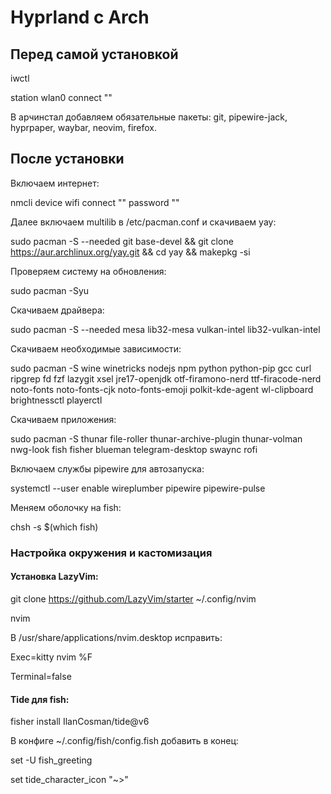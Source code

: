 # Hyprland с Arch
## Перед самой установкой
iwctl

station wlan0 connect ""

В арчинстал добавляем обязательные пакеты: git, pipewire-jack, hyprpaper, waybar, neovim, firefox.

## После установки
Включаем интернет:

nmcli device wifi connect "" password ""

Далее включаем multilib в /etc/pacman.conf и скачиваем yay:

sudo pacman -S --needed git base-devel && git clone https://aur.archlinux.org/yay.git && cd yay && makepkg -si

Проверяем систему на обновления: 

sudo pacman -Syu

Скачиваем драйвера:

sudo pacman -S --needed mesa lib32-mesa vulkan-intel lib32-vulkan-intel

Скачиваем необходимые зависимости:

sudo pacman -S wine winetricks nodejs npm python python-pip gcc curl ripgrep fd fzf lazygit xsel jre17-openjdk otf-firamono-nerd ttf-firacode-nerd noto-fonts noto-fonts-cjk noto-fonts-emoji polkit-kde-agent wl-clipboard brightnessctl playerctl

Скачиваем приложения:

sudo pacman -S thunar file-roller thunar-archive-plugin thunar-volman nwg-look fish fisher blueman telegram-desktop swaync rofi 

Включаем службы pipewire для автозапуска:

systemctl --user enable wireplumber pipewire pipewire-pulse

Меняем оболочку на fish:

chsh -s $(which fish)

### Настройка окружения и кастомизация

#### Установка LazyVim:

git clone https://github.com/LazyVim/starter ~/.config/nvim

nvim

В /usr/share/applications/nvim.desktop исправить: 

Exec=kitty nvim %F

Terminal=false

#### Tide для fish:

fisher install IlanCosman/tide@v6

В конфиге ~/.config/fish/config.fish добавить в конец:

set -U fish_greeting

set tide_character_icon "~>"
